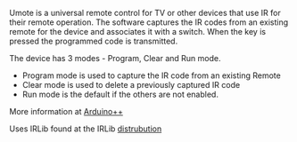 Umote is a universal remote control for TV or other devices that use IR for their remote operation. The software captures the IR codes from an existing remote for the device and associates it with a switch. When the key is pressed the programmed code is transmitted.

The device has 3 modes - Program, Clear and Run mode. 
* Program mode is used to capture the IR code from an existing Remote
* Clear mode is used to delete a previously captured IR code
* Run mode is the default if the others are not enabled.

More information at [Arduino++](https://arduinoplusplus.wordpress.com/2015/11/22/large-button-remote-control-part-1-design-and-prototyping/)

Uses IRLib found at the IRLib [distrubution](https://github.com/cyborg5/IRLib/)
